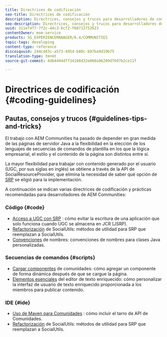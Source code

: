 ```yaml
---
title: Directrices de codificación
seo-title: Directrices de codificación
description: Directrices, consejos y trucos para desarrolladores de comunidades
seo-description: Directrices, consejos y trucos para desarrolladores de comunidades
uuid: 311ef4f7-7f2c-44c3-bcf2-f68713752623
contentOwner: msm-service
products: SG_EXPERIENCEMANAGER/6.4/COMMUNITIES
topic-tags: developing
content-type: reference
discoiquuid: 244cd43c-a573-495d-b80c-b97ba9d19b75
translation-type: tm+mt
source-git-commit: 4d64494dff34108d32e060a96209df697b2ce11f

---
```



# Directrices de codificación {#coding-guidelines}

## Pautas, consejos y trucos {#guidelines-tips-and-tricks}

El trabajo con AEM Communities ha pasado de depender en gran medida de las páginas de servidor Java a la flexibilidad en la elección de los lenguajes de secuencias de comandos de plantilla en los que la lógica empresarial, el estilo y el contenido de la página son distintos entre sí.

La mayor flexibilidad para trabajar con contenido generado por el usuario (UGC, por sus siglas en inglés) se obtiene a través de la API de SocialResourceProvider, que elimina la necesidad de saber qué opción de [SRP](srp.md) se eligió para la implementación.

A continuación se indican varias directrices de codificación y prácticas recomendadas para desarrolladores de AEM Communities:

### Código {#code}

* [Acceso a UGC con SRP](accessing-ugc-with-srp.md) : cómo evitar la escritura de una aplicación que solo funciona cuando UGC se almacena en JCR (JSRP).
* [Refactorización](socialutils.md) de SocialUtils: métodos de utilidad para SRP que reemplazan a SocialUtils.
* [Convenciones](naming-conventions.md) de nombres: convenciones de nombres para clases Java personalizadas.

### Secuencias de comandos {#scripts}

* [Cargar componentes](sideloading.md) de comunidades: cómo agregar un componente de forma dinámica después de que se cargue la página.
* [Elementos esenciales](rte.md) del editor de texto enriquecido: cómo personalizar la interfaz de usuario de texto enriquecido proporcionada a los miembros para publicar contenido.

### IDE {#ide}

* [Uso de Maven para Comunidades](maven.md) : cómo incluir el tarro de API de Comunidades.
* [Refactorización](socialutils.md) de SocialUtils: métodos de utilidad para SRP que reemplazan a SocialUtils.

